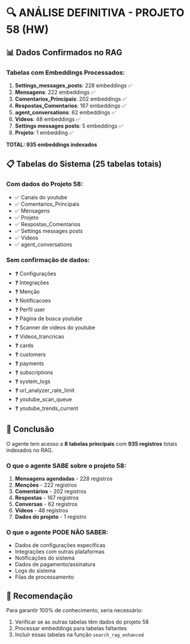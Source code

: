 # 🔍 ANÁLISE DEFINITIVA - PROJETO 58 (HW)

## 📊 Dados Confirmados no RAG

### Tabelas com Embeddings Processados:
1. **Settings_messages_posts**: 228 embeddings ✅
2. **Mensagens**: 222 embeddings ✅
3. **Comentarios_Principais**: 202 embeddings ✅
4. **Respostas_Comentarios**: 167 embeddings ✅
5. **agent_conversations**: 62 embeddings ✅
6. **Videos**: 48 embeddings ✅
7. **Settings messages posts**: 5 embeddings ✅
8. **Projeto**: 1 embedding ✅

**TOTAL: 935 embeddings indexados**

## 📋 Tabelas do Sistema (25 tabelas totais)

### Com dados do Projeto 58:
- ✅ Canais do youtube
- ✅ Comentarios_Principais
- ✅ Mensagens
- ✅ Projeto
- ✅ Respostas_Comentarios
- ✅ Settings messages posts
- ✅ Videos
- ✅ agent_conversations

### Sem confirmação de dados:
- ❓ Configurações
- ❓ Integrações
- ❓ Menção
- ❓ Notificacoes
- ❓ Perfil user
- ❓ Página de busca youtube
- ❓ Scanner de videos do youtube
- ❓ Videos_trancricao
- ❓ cards
- ❓ customers
- ❓ payments
- ❓ subscriptions
- ❓ system_logs
- ❓ url_analyzer_rate_limit
- ❓ youtube_scan_queue
- ❓ youtube_trends_current

## 🎯 Conclusão

O agente tem acesso a **8 tabelas principais** com **935 registros** totais indexados no RAG.

### O que o agente SABE sobre o projeto 58:
1. **Mensagens agendadas** - 228 registros
2. **Menções** - 222 registros
3. **Comentários** - 202 registros
4. **Respostas** - 167 registros
5. **Conversas** - 62 registros
6. **Vídeos** - 48 registros
7. **Dados do projeto** - 1 registro

### O que o agente PODE NÃO SABER:
- Dados de configurações específicas
- Integrações com outras plataformas
- Notificações do sistema
- Dados de pagamento/assinatura
- Logs do sistema
- Filas de processamento

## 🔧 Recomendação

Para garantir 100% de conhecimento, seria necessário:
1. Verificar se as outras tabelas têm dados do projeto 58
2. Processar embeddings para tabelas faltantes
3. Incluir essas tabelas na função `search_rag_enhanced`